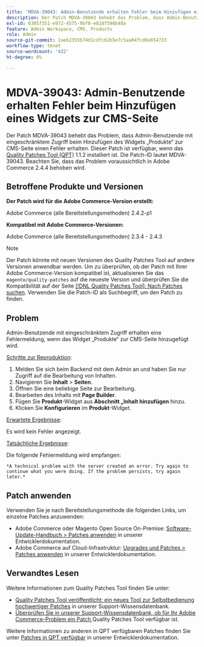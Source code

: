 ```yaml
---
title: 'MDVA-39043: Admin-Benutzende erhalten Fehler beim Hinzufügen eines Widgets zur CMS-Seite'
description: Der Patch MDVA-39043 behebt das Problem, dass Admin-Benutzende mit eingeschränktem Zugriff beim Hinzufügen des Widgets „Produkte“ zur CMS-Seite einen Fehler erhalten. Dieser Patch ist verfügbar, wenn das [Quality Patches Tool (QPT)](https://experienceleague.adobe.com/de/docs/commerce-operations/upgrade-guide/patches/overview) 1.1.2 installiert ist. Die Patch-ID lautet MDVA-39043. Beachten Sie, dass das Problem voraussichtlich in Adobe Commerce 2.4.4 behoben wird.
exl-id: 63057351-e972-4575-9bf0-e818f590b40a
feature: Admin Workspace, CMS, Products
role: Admin
source-git-commit: 2aeb2355b74d1cdfc62b5e7c5aa04fcd0a654733
workflow-type: tm+mt
source-wordcount: '422'
ht-degree: 0%

---
```


# MDVA-39043: Admin-Benutzende erhalten Fehler beim Hinzufügen eines Widgets zur CMS-Seite

Der Patch MDVA-39043 behebt das Problem, dass Admin-Benutzende mit eingeschränktem Zugriff beim Hinzufügen des Widgets „Produkte“ zur CMS-Seite einen Fehler erhalten. Dieser Patch ist verfügbar, wenn das [Quality Patches Tool (QPT)](https://experienceleague.adobe.com/de/docs/commerce-operations/upgrade-guide/patches/overview) 1.1.2 installiert ist. Die Patch-ID lautet MDVA-39043. Beachten Sie, dass das Problem voraussichtlich in Adobe Commerce 2.4.4 behoben wird.

## Betroffene Produkte und Versionen

**Der Patch wird für die Adobe Commerce-Version erstellt:**

Adobe Commerce (alle Bereitstellungsmethoden) 2.4.2-p1

**Kompatibel mit Adobe Commerce-Versionen:**

Adobe Commerce (alle Bereitstellungsmethoden) 2.3.4 - 2.4.3

>[!NOTE]
>
>Der Patch könnte mit neuen Versionen des Quality Patches Tool auf andere Versionen anwendbar werden. Um zu überprüfen, ob der Patch mit Ihrer Adobe Commerce-Version kompatibel ist, aktualisieren Sie das `magento/quality-patches` auf die neueste Version und überprüfen Sie die Kompatibilität auf der Seite [[!DNL Quality Patches Tool]: Nach Patches suchen](https://experienceleague.adobe.com/tools/commerce-quality-patches/index.html?lang=de). Verwenden Sie die Patch-ID als Suchbegriff, um den Patch zu finden.

## Problem

Admin-Benutzende mit eingeschränktem Zugriff erhalten eine Fehlermeldung, wenn das Widget „Produkte“ zur CMS-Seite hinzugefügt wird.

<u>Schritte zur Reproduktion</u>:

1. Melden Sie sich beim Backend mit dem Admin an und haben Sie nur Zugriff auf die Bearbeitung von Inhalten.
1. Navigieren Sie **Inhalt** > **Seiten**.
1. Öffnen Sie eine beliebige Seite zur Bearbeitung.
1. Bearbeiten des Inhalts mit **Page Builder**.
1. Fügen Sie **Produkt**-Widget aus **Abschnitt „Inhalt hinzufügen** hinzu.
1. Klicken Sie **Konfigurieren** im **Produkt**-Widget.

<u>Erwartete Ergebnisse</u>:

Es wird kein Fehler angezeigt.

<u>Tatsächliche Ergebnisse</u>:

Die folgende Fehlermeldung wird empfangen:

`*A technical problem with the server created an error. Try again to continue what you were doing. If the problem persists, try again later.*`

## Patch anwenden

Verwenden Sie je nach Bereitstellungsmethode die folgenden Links, um einzelne Patches anzuwenden:

* Adobe Commerce oder Magento Open Source On-Premise: [Software-Update-Handbuch > Patches anwenden](https://experienceleague.adobe.com/de/docs/commerce-operations/tools/quality-patches-tool/usage) in unserer Entwicklerdokumentation.
* Adobe Commerce auf Cloud-Infrastruktur: [Upgrades und Patches > Patches anwenden](https://experienceleague.adobe.com/de/docs/commerce-cloud-service/user-guide/develop/upgrade/apply-patches) in unserer Entwicklerdokumentation.

## Verwandtes Lesen

Weitere Informationen zum Quality Patches Tool finden Sie unter:

* [Quality Patches Tool veröffentlicht: ein neues Tool zur Selbstbedienung hochwertiger Patches](/help/announcements/adobe-commerce-announcements/magento-quality-patches-released-new-tool-to-self-serve-quality-patches.md) in unserer Support-Wissensdatenbank.
* [Überprüfen Sie in unserer Support-Wissensdatenbank, ob für Ihr Adobe Commerce-Problem ein Patch ](/help/support-tools/patches-available-in-qpt-tool/check-patch-for-magento-issue-with-magento-quality-patches.md) Quality Patches Tool verfügbar ist.

Weitere Informationen zu anderen in QPT verfügbaren Patches finden Sie unter [Patches in QPT verfügbar](https://experienceleague.adobe.com/tools/commerce-quality-patches/index.html?lang=de) in unserer Entwicklerdokumentation.

